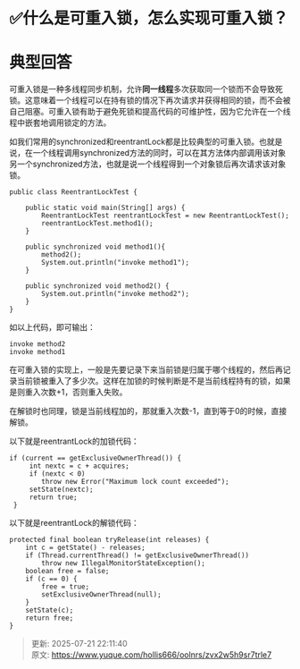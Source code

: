 # ✅什么是可重入锁，怎么实现可重入锁？

# 典型回答


可重入锁是一种多线程同步机制，允许**同一线程**多次获取同一个锁而不会导致死锁。这意味着一个线程可以在持有锁的情况下再次请求并获得相同的锁，而不会被自己阻塞。可重入锁有助于避免死锁和提高代码的可维护性，因为它允许在一个线程中嵌套地调用锁定的方法。



如我们常用的synchronized和reentrantLock都是比较典型的可重入锁。也就是说，<font style="color:rgb(18, 18, 18);">在一个线程调用synchronized方法的同时，可以在其方法体内部调用该对象另一个synchronized方法，也就是说一个线程得到一个对象锁后再次请求该对象锁。</font>

<font style="color:rgb(18, 18, 18);"></font>

```plain
public class ReentrantLockTest {

    public static void main(String[] args) {
        ReentrantLockTest reentrantLockTest = new ReentrantLockTest();
        reentrantLockTest.method1();
    }

    public synchronized void method1(){
        method2();
        System.out.println("invoke method1");
    }

    public synchronized void method2() {
        System.out.println("invoke method2");
    }
}

```

如以上代码，即可输出：



```plain
invoke method2
invoke method1
```



在可重入锁的实现上，一般是先要记录下来当前锁是归属于哪个线程的，然后再记录当前锁被重入了多少次。这样在加锁的时候判断是不是当前线程持有的锁，如果是则重入次数+1，否则重入失败。



在解锁时也同理，锁是当前线程加的，那就重入次数-1，直到等于0的时候，直接解锁。



以下就是reentrantLock的加锁代码：



```plain
if (current == getExclusiveOwnerThread()) {
     int nextc = c + acquires;
     if (nextc < 0)
     	throw new Error("Maximum lock count exceeded");
     setState(nextc);
     return true;
 }
```



以下就是reentrantLock的解锁代码：

```plain
protected final boolean tryRelease(int releases) {
    int c = getState() - releases;
    if (Thread.currentThread() != getExclusiveOwnerThread())
        throw new IllegalMonitorStateException();
    boolean free = false;
    if (c == 0) {
        free = true;
        setExclusiveOwnerThread(null);
    }
    setState(c);
    return free;
}
```



> 更新: 2025-07-21 22:11:40  
> 原文: <https://www.yuque.com/hollis666/oolnrs/zvx2w5h9sr7trle7>